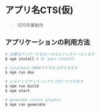 # アプリ名CTS(仮)

> IS10卒業制作

## アプリケーションの利用方法

``` bash
# 必要なパッケージをローカルにインストールします
$ npm install # Or yarn install

# localhost:3000でアクセスができます
$ npm run dev

# ビルドしてサーバーにアップロードできます
$ npm run build
$ npm start

# generate static project
$ npm run generate
```
